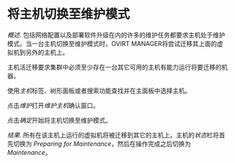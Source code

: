 # 将主机切换至维护模式

*概述*.
包括网络配置以及部署软件升级在内的许多的维护任务都要求主机处于维护模式。当一台主机切换至维护模式时，OVIRT
MANAGER将尝试迁移其上面的虚拟机到另外的主机上。

主机活迁移要求集群中必须至少存在一台其它可用的主机有能力运行将要迁移的机器。

使用*主机*标签、树形面板或者搜索功能查找并在主面板中选择主机。

点击*维护*打开*维护主机*确认窗口。

点击*确定*开始将主机切换至维护模式。

*结果*.
所有在该主机上运行的虚拟机将被迁移到其它的主机上。主机的*状态*栏将首先切换为
*Preparing for Maintenance*，然后在操作完成之后切换为 *Maintenance*。
